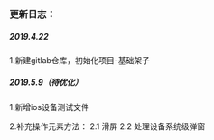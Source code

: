 ### 更新日志：
##### 2019.4.22
1.新建gitlab仓库，初始化项目-基础架子

##### 2019.5.9（待优化）
1.新增ios设备测试文件

2.补充操作元素方法：
  2.1 滑屏
  2.2 处理设备系统级弹窗
